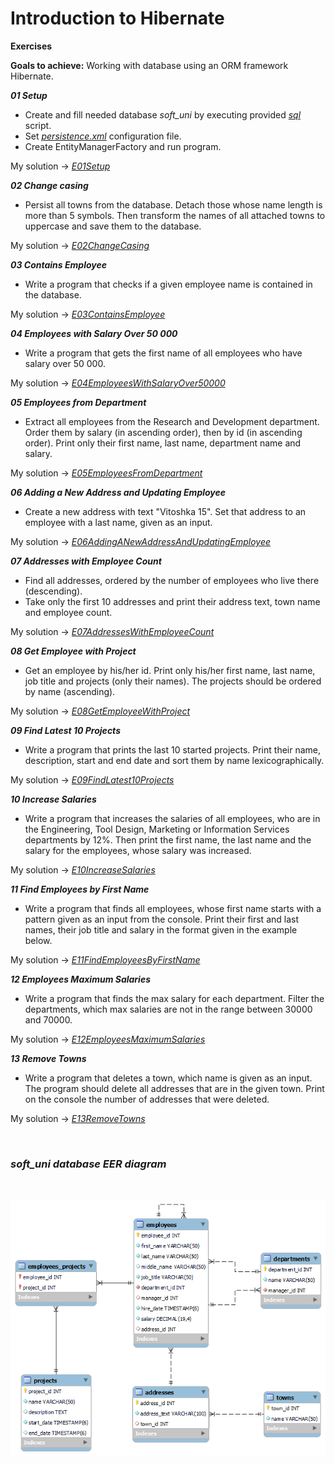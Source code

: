 # Introduction to Hibernate

**Exercises**

**Goals to achieve:** Working with database using an ORM framework Hibernate.

**_01 Setup_**

- Create and fill needed database *soft_uni* by executing provided *[sql](Database_For_Exercise/soft_uni_database.sql)* script.
- Set *[persistence.xml](src/main/resources/META-INF/persistence.xml)* configuration file.
- Create EntityManagerFactory and run program.

My solution -> *[E01Setup](src/main/java/E01Setup.java)*

**_02 Change casing_**

- Persist all towns from the database. Detach those whose name length is more than 5 symbols. Then transform the names of all attached towns to uppercase and save them to the database.

My solution -> *[E02ChangeCasing](src/main/java/E02ChangeCasing.java)*

**_03 Contains Employee_**

- Write a program that checks if a given employee name is contained in the database.

My solution -> *[E03ContainsEmployee](src/main/java/E03ContainsEmployee.java)*

**_04 Employees with Salary Over 50 000_**

- Write a program that gets the first name of all employees who have salary over 50 000.

My solution -> *[E04EmployeesWithSalaryOver50000](src/main/java/E04EmployeesWithSalaryOver50000.java)*

**_05 Employees from Department_**

- Extract all employees from the Research and Development department. Order them by salary (in ascending order), then by id (in ascending order). Print only their first name, last name, department name and salary.

My solution -> *[E05EmployeesFromDepartment](src/main/java/E05EmployeesFromDepartment.java)*

**_06 Adding a New Address and Updating Employee_**

- Create a new address with text "Vitoshka 15". Set that address to an employee with a last name, given as an input.

My solution -> *[E06AddingANewAddressAndUpdatingEmployee](src/main/java/E06AddingANewAddressAndUpdatingEmployee.java)*

**_07 Addresses with Employee Count_**

- Find all addresses, ordered by the number of employees who live there (descending).
- Take only the first 10 addresses and print their address text, town name and employee count.

My solution -> *[E07AddressesWithEmployeeCount](src/main/java/E07AddressesWithEmployeeCount.java)*

**_08 Get Employee with Project_**

- Get an employee by his/her id. Print only his/her first name, last name, job title and projects (only their names). The projects should be ordered by name (ascending).

My solution -> *[E08GetEmployeeWithProject](src/main/java/E08GetEmployeeWithProject.java)*

**_09 Find Latest 10 Projects_**

- Write a program that prints the last 10 started projects. Print their name, description, start and end date and sort them by name lexicographically.

My solution -> *[E09FindLatest10Projects](src/main/java/E09FindLatest10Projects.java)*

**_10 Increase Salaries_**

- Write a program that increases the salaries of all employees, who are in the Engineering, Tool Design, Marketing or Information Services departments by 12%. Then print the first name, the last name and the salary for the employees, whose salary was increased.

My solution -> *[E10IncreaseSalaries](src/main/java/E10IncreaseSalaries.java)*

**_11 Find Employees by First Name_**

- Write a program that finds all employees, whose first name starts with a pattern given as an input from the console. Print their first and last names, their job title and salary in the format given in the example below.

My solution -> *[E11FindEmployeesByFirstName](src/main/java/E11FindEmployeesByFirstName.java)*

**_12 Employees Maximum Salaries_**

- Write a program that finds the max salary for each department. Filter the departments, which max salaries are not in the range between 30000 and 70000.

My solution -> *[E12EmployeesMaximumSalaries](src/main/java/E12EmployeesMaximumSalaries.java)*

**_13 Remove Towns_**

- Write a program that deletes a town, which name is given as an input. The program should delete all addresses that are in the given town. Print on the console the number of addresses that were deleted.

My solution -> *[E13RemoveTowns](src/main/java/E13RemoveTowns.java)*

<p>&nbsp;</p>

### *soft_uni database EER diagram*

<p>&nbsp;</p>

![Screenshot](Soft_Uni_EER_Diagram.png)